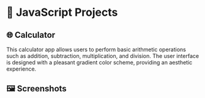 # 🧮 JavaScript Projects


## 🌐 Calculator

This calculator app allows users to perform basic arithmetic operations such as addition, subtraction, multiplication, and division. The user interface is designed with a pleasant gradient color scheme, providing an aesthetic experience.

## 🖼️ Screenshots



